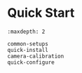 # Quick Start

```{toctree}
:maxdepth: 2

common-setups
quick-install
camera-calibration
quick-configure
```
